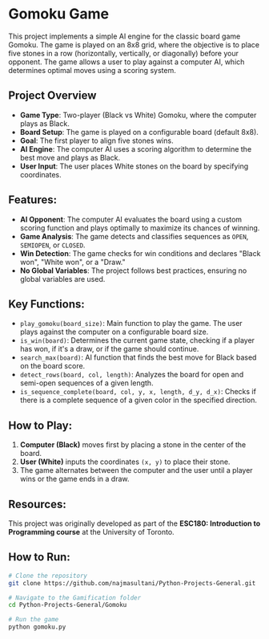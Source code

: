 # Gomoku Game

This project implements a simple AI engine for the classic board game Gomoku. The game is played on an 8x8 grid, where the objective is to place five stones in a row (horizontally, vertically, or diagonally) before your opponent. The game allows a user to play against a computer AI, which determines optimal moves using a scoring system.

## Project Overview
- **Game Type**: Two-player (Black vs White) Gomoku, where the computer plays as Black.
- **Board Setup**: The game is played on a configurable board (default 8x8).
- **Goal**: The first player to align five stones wins.
- **AI Engine**: The computer AI uses a scoring algorithm to determine the best move and plays as Black.
- **User Input**: The user places White stones on the board by specifying coordinates.

## Features:
- **AI Opponent**: The computer AI evaluates the board using a custom scoring function and plays optimally to maximize its chances of winning.
- **Game Analysis**: The game detects and classifies sequences as `OPEN`, `SEMIOPEN`, or `CLOSED`.
- **Win Detection**: The game checks for win conditions and declares "Black won", "White won", or a "Draw."
- **No Global Variables**: The project follows best practices, ensuring no global variables are used.

## Key Functions:
- `play_gomoku(board_size)`: Main function to play the game. The user plays against the computer on a configurable board size.
- `is_win(board)`: Determines the current game state, checking if a player has won, if it's a draw, or if the game should continue.
- `search_max(board)`: AI function that finds the best move for Black based on the board score.
- `detect_rows(board, col, length)`: Analyzes the board for open and semi-open sequences of a given length.
- `is_sequence_complete(board, col, y, x, length, d_y, d_x)`: Checks if there is a complete sequence of a given color in the specified direction.

## How to Play:
1. **Computer (Black)** moves first by placing a stone in the center of the board.
2. **User (White)** inputs the coordinates `(x, y)` to place their stone.
3. The game alternates between the computer and the user until a player wins or the game ends in a draw.

## Resources: 
This project was originally developed as part of the **ESC180: Introduction to Programming course** at the University of Toronto.

## How to Run:
```bash
# Clone the repository
git clone https://github.com/najmasultani/Python-Projects-General.git

# Navigate to the Gamification folder
cd Python-Projects-General/Gomoku

# Run the game
python gomoku.py

